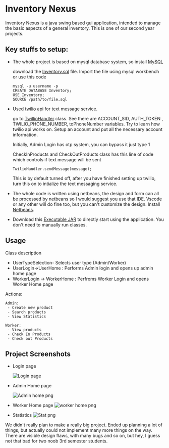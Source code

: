 # Inventory Nexus

Inventory Nexus is a java swing based gui application, intended to manage the basic aspects of a general inventory. This is one of our second year projects. 
## Key stuffs to setup:
- The whole project is based on mysql database system, so install [MySQL](https://dev.mysql.com/get/Downloads/MySQLInstaller/mysql-installer-community-8.0.35.0.msi)

    download the [Inventory.sql](https://github.com/JawadFahim/Inventory-gui/blob/master/Inventory.sql) file. Import the file using mysql workbench or use this code 
    ```
    mysql -u username -p
    CREATE DATABASE Inventory;
    USE Inventory;
    SOURCE /path/to/file.sql
    ```
- Used [twilio](https://www.twilio.com/en-us) api for text message service.

    go to [TwillioHandler](https://github.com/JawadFahim/Inventory-gui/blob/master/src/main/java/com/mycompany/inventory/TwilioHandler.java) class. See there are ACCOUNT_SID, AUTH_TOKEN , TWILIO_PHONE_NUMBER, toPhoneNumber variables. Try to learn how twilio api works on. Setup an account and put all the necessary account information.

    Initially, Admin Login has otp system, you can bypass it just type 1

    CheckInProducts and CheckOutProducts class has this line of code which controls if text message will be sent
    ```
    TwilioHandler.sendMessage(message);
    ```
    This is by default turned off, after you have finished setting up twilio, turn this on to intialize the text messaging service.

    
- The whole code is written using netbeans, the design and form can all be processed by netbeans so I would suggest you use that IDE. Vscode or any other will do fine too, but you can't customize the design. Install [Netbeans](https://netbeans.apache.org/front/main/download/nb20/). 

- Download this [Executable JAR](https://github.com/JawadFahim/Inventory-Nexus/blob/master/Inventory_Nexus.jar) to directly start using the application. You don't need to manually run classes.


## Usage
Class description   
 
- UserTypeSelection- Selects user type (Admin/Worker)    
- UserLogin->UserHome : Performs Admin login and opens up admin home page
- WorkerLogin -> WorkerHome : Perfroms Worker Login and opens Worker Home page 

Actions:
```
Admin:
 - Create new product
 - Search products
 - View Statistics
```
```
Worker:
 - View products
 - Check In Products
 - Check out Products
```



## Project Screenshots
- Login page

    ![Login page](https://github.com/JawadFahim/Inventory-gui/blob/master/Screenshots/Login%20page.png?raw=true)
- Admin Home page

    ![Admin home png](https://github.com/JawadFahim/Inventory-gui/blob/master/Screenshots/Admin%20Home.png?raw=true)
- Worker Home page
    ![worker home png](https://github.com/JawadFahim/Inventory-gui/blob/master/Screenshots/Worker%20home.png?raw=true)
- Statistics
    ![Stat png](https://github.com/JawadFahim/Inventory-gui/blob/master/Screenshots/image.png?raw=true)


   
We didn't really plan to make a really big project. Ended up planning a lot of things, but actually could not implement many more things on the way. There are visible design flaws, with many bugs and so on, but hey, I guess not that bad for two noob 3rd semester students. 

